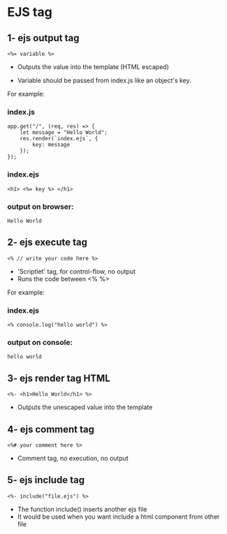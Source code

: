 # EJS tag

## 1- ejs output tag
```
<%= variable %>  
```

* Outputs the value into the template (HTML escaped)

* Variable should be passed from index.js like an object's key.

For example: 

### index.js
```
app.get("/", (req, res) => {
    let message = "Hello World";
    res.render(`index.ejs`, {
        key: message
    });
});
```

### index.ejs
```
<h1> <%= key %> </h1>
```

### output on browser:
```
Hello World
```

## 2- ejs execute tag
````
<% // write your code here %>
````

* 'Scriptlet' tag, for control-flow, no output
* Runs the code between <% %>

For example:

### index.ejs
```
<% console.log("hello world") %>
```

### output on console:
```
hello world
```

## 3- ejs render tag HTML
````
<%- <h1>Hello World</h1> %>
````

* Outputs the unescaped value into the template

## 4- ejs comment tag
````
<%# your comment here %>
````

* Comment tag, no execution, no output

## 5- ejs include tag
````
<%- include("file.ejs") %>
````

* The function include() inserts another ejs file
* It would be used when you want include a html component from other file